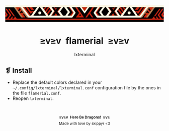 <p align="center">
    <img alt="" src="../../assets/ornament.webp" />
</p>
<h1 align="center">≥v≥v&ensp;flamerial&ensp;≥v≥v</h1>
<p align="center">lxterminal</p>

## ❡ Install

- Replace the default colors declared in your `~/.config/lxterminal/lxterminal.conf` configuration file by the ones in the file `flamerial.conf`.
- Reopen `lxterminal`.

&ensp;
<p align="center"><sup><strong>≥v≥v&ensp;Here Be Dragons!&ensp;≥v≥</strong><br />Made with love by skippyr <3</sup></p>
